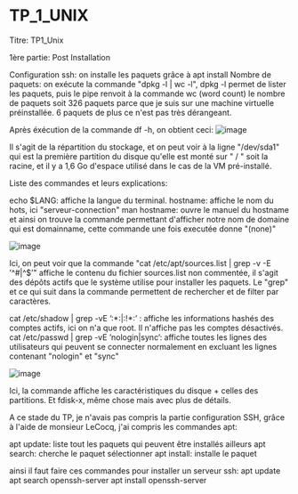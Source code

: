 # TP_1_UNIX

Titre: TP1_Unix 

1ère partie: Post Installation 

Configuration ssh: 
  on installe les paquets grâce à apt install
Nombre de paquets: 
  on exécute la commande "dpkg -l | wc -l", dpkg -l permet de lister les paquets, puis le pipe renvoit à la commande wc (word count) le nombre de paquets soit 326 paquets parce que je suis sur une machine virtuelle préinstallée. 6 paquets de plus ce n'est pas très dérangeant. 

  Après éxécution de la commande df -h, on obtient ceci: 
![image](https://github.com/user-attachments/assets/1818fa9e-8a92-4e07-b92b-ab582430ec75)

Il s'agit de la répartition du stockage, et on peut voir à la ligne "/dev/sda1" qui est la première partition du disque qu'elle est monté sur " / " soit la racine, et il y a 1,6 Go d'espace utilisé dans le cas de la VM pré-installé. 

Liste des commandes et leurs explications: 

echo $LANG: affiche la langue du terminal. 
hostname: affiche le nom du hots, ici "serveur-connection" 
man hostname: ouvre le manuel du hostname et ainsi on trouve la commande permettant d'afficher notre nom de domaine qui est domainname, cette commande une fois executée donne "(none)"

![image](https://github.com/user-attachments/assets/d280081d-857d-4e7d-b6a7-1a3faa51028e)

Ici, on peut voir que la commande "cat /etc/apt/sources.list | grep -v -E ’^#|^$’" affiche le contenu du fichier sources.list non commentée, il s'agit des dépôts actifs que le système utilise pour installer les paquets. Le "grep" et ce qui suit dans la commande permettent de rechercher et de filter par caractères. 

cat /etc/shadow | grep -vE ’:\*:|:!\*:’ : affiche les informations hashés des comptes actifs, ici on n'a que root. Il n'affiche pas les comptes désactivés. 
cat /etc/passwd | grep -vE ’nologin|sync’: affiche toutes les lignes des utilisateurs qui peuvent se connecter normalement en excluant les lignes contenant "nologin" et "sync" 

![image](https://github.com/user-attachments/assets/fb509149-5322-4d67-8af1-4b0abadb0a64)

Ici, la commande affiche les caractéristiques du disque + celles des partitions. Et fdisk-x, même chose mais avec plus de détails. 

A ce stade du TP, je n'avais pas compris la partie configuration SSH, grâce à l'aide de monsieur LeCocq, j'ai compris les commandes apt:

apt update: liste tout les paquets qui peuvent être installés ailleurs
apt search: cherche le paquet sélectionner
apt install: installe le paquet 

ainsi il faut faire ces commandes pour installer un serveur ssh: 
apt update
apt search openssh-server
apt install openssh-server







